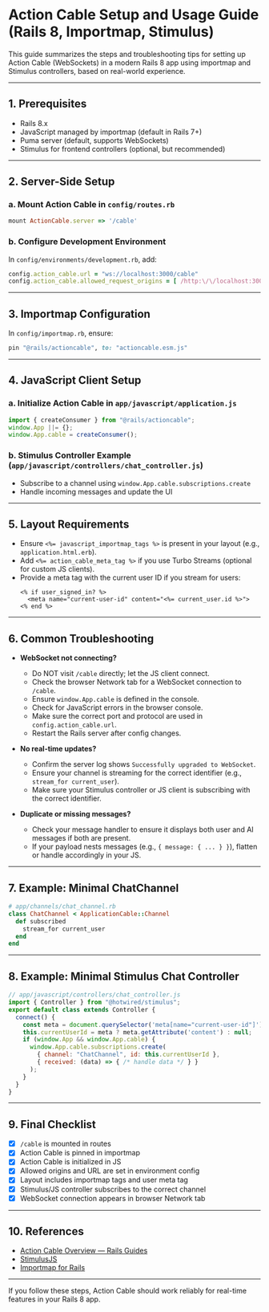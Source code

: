 # Action Cable Setup and Usage Guide (Rails 8, Importmap, Stimulus)

This guide summarizes the steps and troubleshooting tips for setting up Action Cable (WebSockets) in a modern Rails 8 app using importmap and Stimulus controllers, based on real-world experience.

---

## 1. Prerequisites
- Rails 8.x
- JavaScript managed by importmap (default in Rails 7+)
- Puma server (default, supports WebSockets)
- Stimulus for frontend controllers (optional, but recommended)

---

## 2. Server-Side Setup

### a. Mount Action Cable in `config/routes.rb`
```ruby
mount ActionCable.server => '/cable'
```

### b. Configure Development Environment
In `config/environments/development.rb`, add:
```ruby
config.action_cable.url = "ws://localhost:3000/cable"
config.action_cable.allowed_request_origins = [ /http:\/\/localhost:3000/, /http:\/\/127.0.0.1:3000/ ]
```

---

## 3. Importmap Configuration

In `config/importmap.rb`, ensure:
```ruby
pin "@rails/actioncable", to: "actioncable.esm.js"
```

---

## 4. JavaScript Client Setup

### a. Initialize Action Cable in `app/javascript/application.js`
```javascript
import { createConsumer } from "@rails/actioncable";
window.App ||= {};
window.App.cable = createConsumer();
```

### b. Stimulus Controller Example (`app/javascript/controllers/chat_controller.js`)
- Subscribe to a channel using `window.App.cable.subscriptions.create`
- Handle incoming messages and update the UI

---

## 5. Layout Requirements
- Ensure `<%= javascript_importmap_tags %>` is present in your layout (e.g., `application.html.erb`).
- Add `<%= action_cable_meta_tag %>` if you use Turbo Streams (optional for custom JS clients).
- Provide a meta tag with the current user ID if you stream for users:
  ```erb
  <% if user_signed_in? %>
    <meta name="current-user-id" content="<%= current_user.id %>">
  <% end %>
  ```

---

## 6. Common Troubleshooting

- **WebSocket not connecting?**
  - Do NOT visit `/cable` directly; let the JS client connect.
  - Check the browser Network tab for a WebSocket connection to `/cable`.
  - Ensure `window.App.cable` is defined in the console.
  - Check for JavaScript errors in the browser console.
  - Make sure the correct port and protocol are used in `config.action_cable.url`.
  - Restart the Rails server after config changes.

- **No real-time updates?**
  - Confirm the server log shows `Successfully upgraded to WebSocket`.
  - Ensure your channel is streaming for the correct identifier (e.g., `stream_for current_user`).
  - Make sure your Stimulus controller or JS client is subscribing with the correct identifier.

- **Duplicate or missing messages?**
  - Check your message handler to ensure it displays both user and AI messages if both are present.
  - If your payload nests messages (e.g., `{ message: { ... } }`), flatten or handle accordingly in your JS.

---

## 7. Example: Minimal ChatChannel
```ruby
# app/channels/chat_channel.rb
class ChatChannel < ApplicationCable::Channel
  def subscribed
    stream_for current_user
  end
end
```

---

## 8. Example: Minimal Stimulus Chat Controller
```javascript
// app/javascript/controllers/chat_controller.js
import { Controller } from "@hotwired/stimulus";
export default class extends Controller {
  connect() {
    const meta = document.querySelector('meta[name="current-user-id"]');
    this.currentUserId = meta ? meta.getAttribute('content') : null;
    if (window.App && window.App.cable) {
      window.App.cable.subscriptions.create(
        { channel: "ChatChannel", id: this.currentUserId },
        { received: (data) => { /* handle data */ } }
      );
    }
  }
}
```

---

## 9. Final Checklist
- [x] `/cable` is mounted in routes
- [x] Action Cable is pinned in importmap
- [x] Action Cable is initialized in JS
- [x] Allowed origins and URL are set in environment config
- [x] Layout includes importmap tags and user meta tag
- [x] Stimulus/JS controller subscribes to the correct channel
- [x] WebSocket connection appears in browser Network tab

---

## 10. References
- [Action Cable Overview — Rails Guides](https://guides.rubyonrails.org/action_cable_overview.html)
- [StimulusJS](https://stimulus.hotwired.dev/)
- [Importmap for Rails](https://github.com/rails/importmap-rails)

---

If you follow these steps, Action Cable should work reliably for real-time features in your Rails 8 app.
